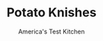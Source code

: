 ---
layout: ../../layouts/MarkdownPostLayout.astro
title: Potato Knishes
author: America's Test Kitchen
pubDate: 2023-03-15
description: "Portable, flaky, and satisfying, these stuffed pastries have been a popular street food in New York for 100 years."
image_url: https://res.cloudinary.com/hksqkdlah/image/upload/ar_1:1,c_fill,dpr_2.0,f_auto,fl_lossy.progressive.strip_profile,g_faces:auto,q_auto:low,w_344/10454_sfs-kinish-4
tags: ["Desserts or Baked Goods","Eastern European & German","Potatoes","Snacks","Cookbook Collection"]
calories: 
protein: 
carbohydrates: 
fats: 
fiber: 
ingredients: ["2 1/2 pounds, russet potatoes, peeled and cut into 1-inch pieces","1 teaspoon, table salt, divided plus extra for boiling","1/2 teaspoon, black pepper","1 tablespoon, olive oil","3 , onions, chopped fine","2 cups (10 ounces), all-purpose flour","1 1/2 teaspoons, baking powder","3/4 cup, olive oil","1/2 cup, water","2 , large eggs, 1 egg beaten with 1 tablespoon water","1 teaspoon, salt"]
serves: 
time: "2½ hours, plus 1 hour resting"
instructions: ["FOR THE FILLING: Combine potatoes and 1 tablespoon salt in Dutch oven and cover with water by 1 inch. Bring to boil over high heat. Reduce heat to medium and cook until potatoes are tender, 20 to 25 minutes. Drain potatoes and return to pot. Cook over low heat until potatoes are thoroughly dry, about 1 minute. Mash potatoes with potato masher until very few lumps remain. Transfer to large bowl and stir in ½ teaspoon salt and ½ teaspoon pepper.","Meanwhile, heat oil in 12-inch nonstick skillet over medium-high heat until shimmering. Add onions and ½ teaspoon salt and cook, ­stirring occasionally, until well browned, about 10 minutes. Transfer to bowl with mashed potatoes and stir to combine. Let filling cool completely. (Filling can be made up to 24 hours in advance, covered, and refrigerated.)","FOR THE DOUGH: Whisk flour and baking powder together in large bowl. Whisk 6 tablespoons oil, water, 1 egg, and salt together in separate bowl. Add wet ingredients to dry ingredients and stir with rubber spatula until dough forms. Transfer dough to floured ­counter and knead until smooth, about 1 minute. Wrap in plastic wrap and let rest on counter for 1 hour or refrigerate for up to 4 hours (let dough come to room temperature before rolling).","Adjust oven rack to middle position and heat oven to 350 degrees. Line rimmed baking sheet with parchment paper and brush parchment with 2 tablespoons oil. Divide dough in half and form each half into 4-inch square on well-floured counter. Working with 1 square at a time (keep remaining dough covered with plastic), roll dough into 16-inch square. Lightly brush dough with 2 tablespoons oil, leaving 1-inch border at farthest edge.","Form half of filling into 1-inch log along near edge of dough, leaving 1-inch border on sides. Brush far edge of dough with water. Roll dough around filling and seal edge. Trim knish log on each end so log measures 16 inches long. Cut log into 8 (2-inch) pieces. Stand each knish on end and press to 1-inch thickness. Space evenly apart on prepared sheet. Repeat with remaining dough, remaining 2 tablespoons oil, and remaining filling.","Brush tops and sides of knishes with egg-water mixture. Bake until golden brown, 35 to 40 minutes, rotating sheet halfway through baking. Transfer knishes to wire rack and let cool for 15 minutes. Serve.","TO MAKE AHEAD: Knishes can be made through step 5 and frozen for up to 1 month. If baking from frozen, increase baking time to 50 to 55 minutes."]
nutrition: undefined
notes: "A well-floured counter is essential here. To reheat baked knishes, place them in a 350-degree oven for 10 to 15 minutes."
---